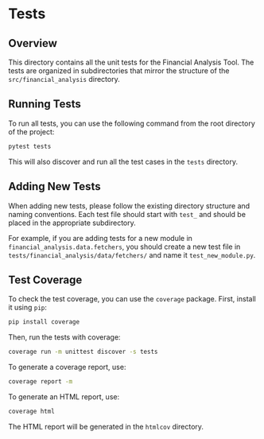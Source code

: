 # Tests

## Overview

This directory contains all the unit tests for the Financial Analysis Tool. The tests are organized in subdirectories that mirror the structure of the `src/financial_analysis` directory.


## Running Tests

To run all tests, you can use the following command from the root directory of the project:

```bash
pytest tests
```

This will also discover and run all the test cases in the `tests` directory.

## Adding New Tests

When adding new tests, please follow the existing directory structure and naming conventions. Each test file should start with `test_` and should be placed in the appropriate subdirectory.

For example, if you are adding tests for a new module in `financial_analysis.data.fetchers`, you should create a new test file in `tests/financial_analysis/data/fetchers/` and name it `test_new_module.py`.

## Test Coverage

To check the test coverage, you can use the `coverage` package. First, install it using `pip`:

```bash
pip install coverage
```

Then, run the tests with coverage:

```bash
coverage run -m unittest discover -s tests
```

To generate a coverage report, use:

```bash
coverage report -m
```

To generate an HTML report, use:

```bash
coverage html
```

The HTML report will be generated in the `htmlcov` directory.
